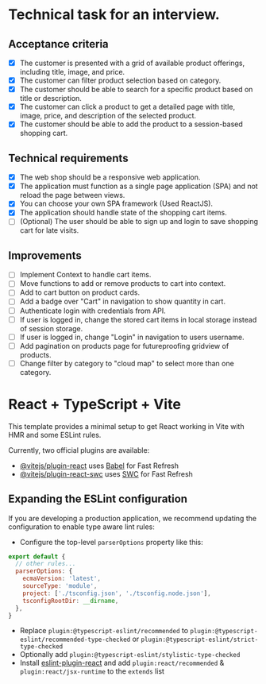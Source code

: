 # Technical task for an interview. 
## Acceptance criteria
- [x] The customer is presented with a grid of available product offerings, including title, image,
and price.
- [x] The customer can filter product selection based on category.
- [x] The customer should be able to search for a specific product based on title or description.
- [x] The customer can click a product to get a detailed page with title, image, price, and
description of the selected product.
- [x] The customer should be able to add the product to a session-based shopping cart.

## Technical requirements
- [x] The web shop should be a responsive web application.
- [x] The application must function as a single page application (SPA) and not reload the page
between views.
- [x] You can choose your own SPA framework (Used ReactJS).
- [x] The application should handle state of the shopping cart items.
- [ ] (Optional) The user should be able to sign up and login to save shopping cart for late visits.

## Improvements
- [ ] Implement Context to handle cart items.
- [ ] Move functions to add or remove products to cart into context.
- [ ] Add to cart button on product cards.
- [ ] Add a badge over "Cart" in navigation to show quantity in cart.
- [ ] Authenticate login with credentials from API.
- [ ] If user is logged in, change the stored cart items in local storage instead of session storage.
- [ ] If user is logged in, change "Login" in navigation to users username.
- [ ] Add pagination on products page for futureproofing gridview of products.
- [ ] Change filter by category to "cloud map" to select more than one category. 

# React + TypeScript + Vite
This template provides a minimal setup to get React working in Vite with HMR and some ESLint rules.

Currently, two official plugins are available:

- [@vitejs/plugin-react](https://github.com/vitejs/vite-plugin-react/blob/main/packages/plugin-react/README.md) uses [Babel](https://babeljs.io/) for Fast Refresh
- [@vitejs/plugin-react-swc](https://github.com/vitejs/vite-plugin-react-swc) uses [SWC](https://swc.rs/) for Fast Refresh

## Expanding the ESLint configuration

If you are developing a production application, we recommend updating the configuration to enable type aware lint rules:

- Configure the top-level `parserOptions` property like this:

```js
export default {
  // other rules...
  parserOptions: {
    ecmaVersion: 'latest',
    sourceType: 'module',
    project: ['./tsconfig.json', './tsconfig.node.json'],
    tsconfigRootDir: __dirname,
  },
}
```

- Replace `plugin:@typescript-eslint/recommended` to `plugin:@typescript-eslint/recommended-type-checked` or `plugin:@typescript-eslint/strict-type-checked`
- Optionally add `plugin:@typescript-eslint/stylistic-type-checked`
- Install [eslint-plugin-react](https://github.com/jsx-eslint/eslint-plugin-react) and add `plugin:react/recommended` & `plugin:react/jsx-runtime` to the `extends` list
